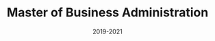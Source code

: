 ---
title: Master of Business Administration
location: Dr. Janaki Ammal Campus
url: https://www.kannuruniversity.ac.in/
institute: Kannur University
date: 2019-2021
tags: ["Marketing", "Finance"]
---
